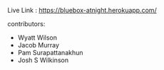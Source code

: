 Live Link : https://bluebox-atnight.herokuapp.com/


contributors:
- Wyatt Wilson
- Jacob Murray
- Pam Surapattanakhun 
- Josh S Wilkinson 
